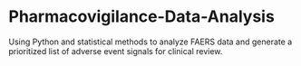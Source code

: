# Pharmacovigilance-Data-Analysis
Using Python and statistical methods to analyze FAERS data and generate a prioritized list of adverse event signals for clinical review.
